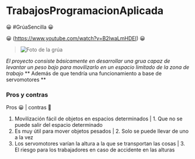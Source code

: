 # TrabajosProgramacionAplicada 


:grinning: #GrúaSencilla :grinning: 
 
 :grinning: (https://www.youtube.com/watch?v=B2lwaLmHDEI) :grinning:

>![Foto de la grúa ](https://www.google.com/imgres?imgurl=https%3A%2F%2Fi.ytimg.com%2Fvi%2FD4pu1SpZvVM%2Fmaxresdefault.jpg&imgrefurl=https%3A%2F%2Fwww.youtube.com%2Fwatch%3Fv%3DD4pu1SpZvVM&tbnid=0TQCGVJSDzSPSM&vet=12ahUKEwjuxsfjoIL0AhWMjuAKHWsdBmEQMygBegUIARCxAQ..i&docid=BqDe35I8BDpPeM&w=1280&h=720&q=imagen%20de%20una%20gr%C3%BAa%20con%20arduino%20&client=opera&ved=2ahUKEwjuxsfjoIL0AhWMjuAKHWsdBmEQMygBegUIARCxAQ)

*El proyecto consiste básicamente en desarrollar una grua capaz de levantar un peso bajo para movilizarlo en un espacio limitado de la zona de trabajo* 
** Además de que tendría una funcionamiento a base de servomotores ** 

### Pros y contras 

Pros :grinning: | contras :thinking:
1. Movilización fácil de objetos en espacios determinados | 1. Que no se puede salir del espacio determinado
2. Es muy útil para mover objetos pesados  | 2. Solo se puede llevar de uno a la vez 
3. Los servomotores varían la altura a la que se transportan las cosas | 3. El riesgo para los trabajadores en caso de accidente en las alturas 

